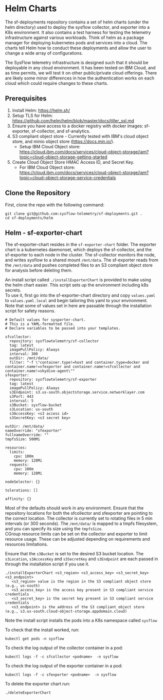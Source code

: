 # Helm Charts

The sf-deployments repository  contains a set of helm charts (under the helm directory) used to deploy the sysflow collector, and exporter into a K8s environment. It also contains a test harness for testing the telemetry infrastructure against 
various workloads. Think of helm as a package manager for deploying kubernetes pods and services into a cloud.  The charts tell Helm how to conduct these deployments and allow the user to change a wide array of configurations.

The SysFlow telemetry infrastructure is designed such that it should be deployable in any cloud environment. It has been tested on IBM Cloud, and as time permits, we will test it on other 
public/private cloud offerings. There are likely some minor differences in how the authentication works on each cloud which could require changes to these charts.


## Prerequisites

1. Install Helm: https://helm.sh/ 
2. Setup TLS for Helm: https://github.com/helm/helm/blob/master/docs/tiller_ssl.md
3. Ensure you have access to a docker registry with docker images: sf-exporter, sf-collector, and sf-analytics.
4. S3 compliant object store - Currently tested with IBM's cloud object store, and minio object store (https://docs.min.io/). 
    * Setup IBM Cloud Object store: https://cloud.ibm.com/docs/services/cloud-object-storage/iam?topic=cloud-object-storage-getting-started
5. Create Cloud Object Store HMAC Access ID, and Secret Key.
    * For IBM Cloud Object store: https://cloud.ibm.com/docs/services/cloud-object-storage/iam?topic=cloud-object-storage-service-credentials 

## Clone the Repository

First, clone the repo with the following command:
```
git clone git@github.com:sysflow-telemetry/sf-deployments.git .
cd sf-deployments/helm
```

## Helm - sf-exporter-chart 

The sf-exporter-chart resides in the `sf-exporter-chart` folder.  The exporter chart is a kubernetes daemonset, which deploys the sf-collector, and the
sf-exporter to each node in the cluster.  The sf-collector monitors the node, and writes sysflow to a shared mount `/mnt/data`.  The sf-exporter
reads from the `/mnt/data` and pushes completed files to an S3 compliant object store for analysis before deleting them.  

An install script called `./installExporterChart` is provided to make using the helm chart easier.  This script sets up the environment including k8s secrets.  
 To use it, first go into the sf-exporter-chart directory and copy `values.yaml` to `values.yaml.local` and begin tailoring this yaml to your environment.  
Note that some of values set in here are passable through the installation script for safety reasons.

```
# Default values for sysporter-chart.
# This is a YAML-formatted file.
# Declare variables to be passed into your templates.

sfcollector:
  repository: sysflowtelemetry/sf-collector 
  tag: latest
  imagePullPolicy: Always
  interval: 300
  outDir: /mnt/data/
  filter: "-f \"container.type!=host and container.type=docker and container.name!=sfexporter and container.name!=sfcollector and container.name!=skydive-agent\""
sfexporter:
  repository: sysflowtelemetry/sf-exporter
  tag: latest
  imagePullPolicy: Always
  s3Endpoint: s3.us-south.objectstorage.service.networklayer.com
  s3Port: 443
  interval: 5
  s3Bucket: sysflow-bucket
  s3Location: us-south
  s3AccessKey: <s3 access id>
  s3SecretKey: <s3 secret key>

outDir: /mnt/data/
nameOverride: "sfexporter"
fullnameOverride: ""
tmpfsSize: 500Mi

resources:
  limits:
    cpu: 100m
    memory: 128Mi
  requests:
    cpu: 100m
    memory: 128Mi

nodeSelector: {}

tolerations: []

affinity: {}
```
Most of the defaults should work in any environment.  Ensure that the repository locations for both the sfcollector and sfexporter are pointing to the correct location.  The collector is
currently set to rotating files in 5 min intervals (or 300 seconds).   The `/mnt/data/` is mapped to a tmpfs filesystem, and you can specify its size using the `tmpfsSize`.  
CGroup resource limits can be set on the collector and exporter to limit resource usage.  These can be adjusted depending on requirements and resources limitations.

Ensure that the `s3Bucket` is set to the desired S3 bucket location.   The `s3Location`, `s3AccessKey` and `s3SecretKey` and `s3Endpoint` are each passed in through the installation script if you use it.

```
./installExporterChart <s3_region> <s3_access_key> <s3_secret_key> <s3_endpoint>
   <s3_region> value is the region in the S3 compliant object store (e.g., us-south)
   <s3_access_key> is the access key present in S3 compliant service credentials
   <s3_secret_key> is the secret key present in S3 compliant service credentials
   <s3_endpoint> is the address of the S3 compliant object store (e.g., s3.us-south.cloud-object-storage.appdomain.cloud)
```


Note the install script installs the pods into a K8s namespace called `sysflow`

To check that the install worked, run:

```
kubectl get pods -n sysflow
```

To check the log output of the collector container in a pod:

```
kubectl logs -f -c sfcollector <podname>  -n sysflow
```

To check the log output of the exporter container in a pod:

```
kubectl logs -f -c sfexporter <podname>  -n sysflow
```

To delete the exporter chart run:

```
./deleteExporterChart
```
